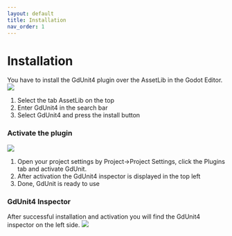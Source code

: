 ```yaml
---
layout: default
title: Installation
nav_order: 1
---
```


# Installation

You have to install the GdUnit4 plugin over the AssetLib in the Godot Editor.
![](/gdUnit4/assets/images/install/activate-gdunit-step0.png)

1. Select the tab AssetLib on the top
2. Enter GdUnit4 in the search bar
3. Select GdUnit4 and press the install button

### Activate the plugin

![](/gdUnit4/assets/images/install/activate-gdunit-step1.png)
1. Open your project settings by Project->Project Settings, click the Plugins tab and activate GdUnit.
2. After activation the GdUnit4 inspector is displayed in the top left
3. Done, GdUnit is ready to use

### GdUnit4 Inspector
After successful installation and activation you will find the GdUnit4 inspector on the left side.
![](/gdUnit4/assets/images/install/activate-gdunit-step2.png)

